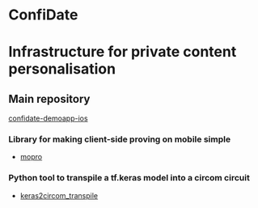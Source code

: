 # ConfiDate
Infrastructure for private content personalisation 
==============

## Main repository
 [confidate-demoapp-ios](https://github.com/ConfidentiOxford/confidate-demoapp-ios)

### Library for making client-side proving on mobile simple
- [mopro](https://github.com/ConfidentiOxford/mopro)

### Python tool to transpile a tf.keras model into a circom circuit
- [keras2circom_transpile](https://github.com/ConfidentiOxford/keras2circom_transpile)
